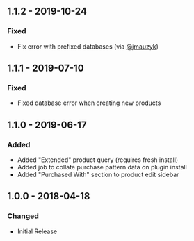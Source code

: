 ## 1.1.2 - 2019-10-24
### Fixed
- Fix error with prefixed databases (via [@jmauzyk](https://github.com/jmauzyk))

## 1.1.1 - 2019-07-10
### Fixed
- Fixed database error when creating new products

## 1.1.0 - 2019-06-17
### Added
- Added "Extended" product query (requires fresh install)
- Added job to collate purchase pattern data on plugin install
- Added "Purchased With" section to product edit sidebar

## 1.0.0 - 2018-04-18
### Changed
- Initial Release